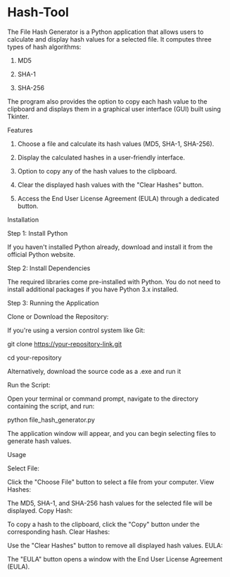 # Hash-Tool

The File Hash Generator is a Python application that allows users to calculate and display hash values for a selected file. It computes three types of hash algorithms:

1. MD5

2. SHA-1

3. SHA-256

The program also provides the option to copy each hash value to the clipboard and displays them in a graphical user interface (GUI) built using Tkinter.


Features

1. Choose a file and calculate its hash values (MD5, SHA-1, SHA-256).

2. Display the calculated hashes in a user-friendly interface.

3. Option to copy any of the hash values to the clipboard.

4. Clear the displayed hash values with the "Clear Hashes" button.

5. Access the End User License Agreement (EULA) through a dedicated button.


Installation

Step 1: Install Python

  If you haven't installed Python already, download and install it from the official Python website.

Step 2: Install Dependencies

  The required libraries come pre-installed with Python. You do not need to install additional packages if you have Python 3.x installed.

Step 3: Running the Application

  Clone or Download the Repository:

  If you're using a version control system like Git:

  git clone https://your-repository-link.git

  cd your-repository

Alternatively, download the source code as a .exe and run it

Run the Script:

  Open your terminal or command prompt, navigate to the directory containing the script, and run:

  python file_hash_generator.py

The application window will appear, and you can begin selecting files to generate hash values.


Usage

Select File:

Click the "Choose File" button to select a file from your computer.
View Hashes:

The MD5, SHA-1, and SHA-256 hash values for the selected file will be displayed.
Copy Hash:

To copy a hash to the clipboard, click the "Copy" button under the corresponding hash.
Clear Hashes:

Use the "Clear Hashes" button to remove all displayed hash values.
EULA:

The "EULA" button opens a window with the End User License Agreement (EULA).
